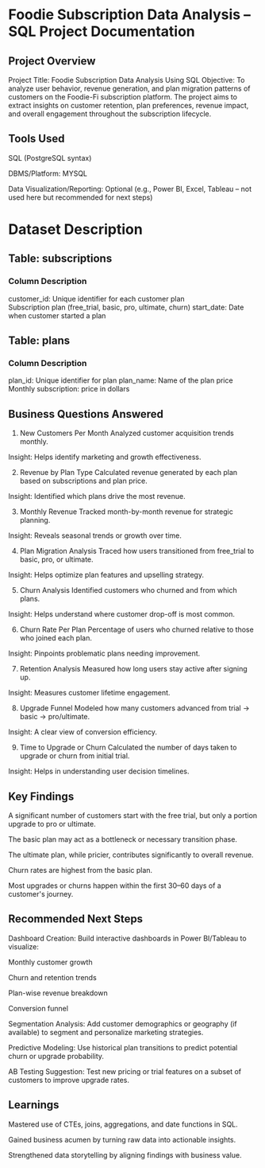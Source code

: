 # Foodie Subscription Data Analysis – SQL Project Documentation


## Project Overview
Project Title: Foodie Subscription Data Analysis Using SQL
Objective:
To analyze user behavior, revenue generation, and plan migration patterns of customers on the Foodie-Fi subscription platform. The project aims to extract insights on customer retention, plan preferences, revenue impact, and overall engagement throughout the subscription lifecycle.

## Tools Used
SQL (PostgreSQL syntax)

DBMS/Platform: MYSQL

Data Visualization/Reporting: Optional (e.g., Power BI, Excel, Tableau – not used here but recommended for next steps)

# Dataset Description
## Table: subscriptions

### Column Description
customer_id: Unique identifier for each customer plan	
Subscription plan (free_trial, basic, pro, ultimate, churn)
start_date: Date when customer started a plan

## Table: plans
### Column Description
plan_id: Unique identifier for plan
plan_name: Name of the plan price	
Monthly subscription: price in dollars
## Business Questions Answered
1. New Customers Per Month
Analyzed customer acquisition trends monthly.

Insight: Helps identify marketing and growth effectiveness.

2. Revenue by Plan Type
Calculated revenue generated by each plan based on subscriptions and plan price.

Insight: Identified which plans drive the most revenue.

3. Monthly Revenue
Tracked month-by-month revenue for strategic planning.

Insight: Reveals seasonal trends or growth over time.

4. Plan Migration Analysis
Traced how users transitioned from free_trial to basic, pro, or ultimate.

Insight: Helps optimize plan features and upselling strategy.

5. Churn Analysis
Identified customers who churned and from which plans.

Insight: Helps understand where customer drop-off is most common.

6. Churn Rate Per Plan
Percentage of users who churned relative to those who joined each plan.

Insight: Pinpoints problematic plans needing improvement.

7. Retention Analysis
Measured how long users stay active after signing up.

Insight: Measures customer lifetime engagement.

8. Upgrade Funnel
Modeled how many customers advanced from trial → basic → pro/ultimate.

Insight: A clear view of conversion efficiency.

9. Time to Upgrade or Churn
Calculated the number of days taken to upgrade or churn from initial trial.

Insight: Helps in understanding user decision timelines.

## Key Findings
A significant number of customers start with the free trial, but only a portion upgrade to pro or ultimate.

The basic plan may act as a bottleneck or necessary transition phase.

The ultimate plan, while pricier, contributes significantly to overall revenue.

Churn rates are highest from the basic plan.

Most upgrades or churns happen within the first 30–60 days of a customer's journey.

## Recommended Next Steps
Dashboard Creation: Build interactive dashboards in Power BI/Tableau to visualize:

Monthly customer growth

Churn and retention trends

Plan-wise revenue breakdown

Conversion funnel

Segmentation Analysis: Add customer demographics or geography (if available) to segment and personalize marketing strategies.

Predictive Modeling: Use historical plan transitions to predict potential churn or upgrade probability.

AB Testing Suggestion: Test new pricing or trial features on a subset of customers to improve upgrade rates.

## Learnings
Mastered use of CTEs, joins, aggregations, and date functions in SQL.

Gained business acumen by turning raw data into actionable insights.

Strengthened data storytelling by aligning findings with business value.
